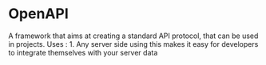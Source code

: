 OpenAPI
=======

A framework that aims at creating a standard API protocol, that can be used in projects. Uses : 1. Any server side using this makes it easy for developers to integrate themselves with your server data
